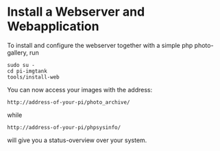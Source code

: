 Install a Webserver and Webapplication
======================================

To install and configure the webserver together with a simple php
photo-gallery, run

    sudo su -
    cd pi-imgtank
    tools/install-web

You can now access your images with the address:

    http://address-of-your-pi/photo_archive/

while

    http://address-of-your-pi/phpsysinfo/

will give you a status-overview over your system.
